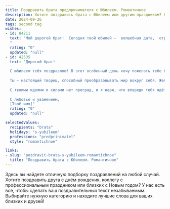 ```yaml
---
title: Поздравить брата предпринимателя с Юбилеем. Романтичное
description: Хотите поздравить брата с Юбилеем или другим праздником? Наш ИИ создаст незабываемое поздравление, а вы обязательно выделитесь среди других.  
date: 2024-09-26
tags: second tag
wishes:
- id: 84211
  text: "Мой дорогой брат!  Сегодня твой юбилей –  волшебная дата,  отражение твоего яркого пути, полного смелости,  творчества и  непоколебимой веры в себя. Твой предпринимательский дух,  словно неутомимый  ветерок,  несёт тебя к новым вершинам,  а  твой светлый  внутренний  огонь  озаряет всех, кто тебя знает.  Пусть  каждый  день  будет  наполнен  радостью,  любовью и  вдохновением,  пусть  сбываются все твои самые заветные мечты.  С юбилеем, любимый!
  "
  rating: "0"
  updated: "null"
- id: 42535
  text: "Дорогой брат!
  
  С юбилеем тебя поздравляю! В этот особенный день хочу пожелать тебе безграничного вдохновения и смелых идей в твоём предпринимательском пути. Пусть каждый новый проект приносит не только успех, но и радость, а твои мечты становятся реальностью.
  
  Ты — настоящий творец, способный преобразовывать мир вокруг себя. Желаю тебе, чтобы в твоём сердце всегда горел огонь страсти, а в жизни царили гармония и любовь. Пусть рядом будут верные друзья и родные, поддерживающие тебя на каждом шагу.
  
  С твоими идеями и силами нет преград, и я верю, что впереди тебя ждёт множество ярких свершений. Живи на полную катушку, и пусть каждый день будет наполнен счастьем и удивительными моментами!
  
  С любовью и уважением,
  [Твоё имя]"
  rating: "0"
  updated: "null"

selectedValues:
  recipients: "brata"
  holidays: "s-yubileem"
  professions: "predprinimatel"
  style: "romantichnoe"

links:
- slug: "pozdravit-brata-s-yubileem-romantichnoe"
  title: "Поздравить брата с Юбилеем. Романтичное"
---
```


Здесь вы найдете отличную подборку поздравлений на любой случай.
Хотите поздравить друга с днём рождения, коллегу с профессиональным праздником или близких с Новым годом? У нас есть всё, чтобы сделать ваш поздравительный текст незабываемым. Выбирайте нужную категорию и находите лучшие слова для ваших близких и друзей!

